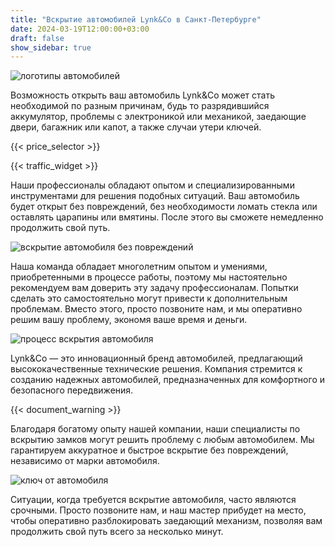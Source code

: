 ```yaml
---
title: "Вскрытие автомобилей Lynk&Co в Санкт-Петербурге"
date: 2024-03-19T12:00:00+03:00
draft: false
show_sidebar: true
---
```


![логотипы автомобилей](car_logo.jpg)

Возможность открыть ваш автомобиль Lynk&Co может стать необходимой по разным причинам, будь то разрядившийся аккумулятор, проблемы с электроникой или механикой, заедающие двери, багажник или капот, а также случаи утери ключей.

{{< price_selector >}}

{{< traffic_widget >}}

Наши профессионалы обладают опытом и специализированными инструментами для решения подобных ситуаций. Ваш автомобиль будет открыт без повреждений, без необходимости ломать стекла или оставлять царапины или вмятины. После этого вы сможете немедленно продолжить свой путь.

![вскрытие автомобиля без повреждений](car.jpg)

Наша команда обладает многолетним опытом и умениями, приобретенными в процессе работы, поэтому мы настоятельно рекомендуем вам доверить эту задачу профессионалам. Попытки сделать это самостоятельно могут привести к дополнительным проблемам. Вместо этого, просто позвоните нам, и мы оперативно решим вашу проблему, экономя ваше время и деньги.

![процесс вскрытия автомобиля](car_open.jpg)

Lynk&Co — это инновационный бренд автомобилей, предлагающий высококачественные технические решения. Компания стремится к созданию надежных автомобилей, предназначенных для комфортного и безопасного передвижения.

{{< document_warning >}}

Благодаря богатому опыту нашей компании, наши специалисты по вскрытию замков могут решить проблему с любым автомобилем. Мы гарантируем аккуратное и быстрое вскрытие без повреждений, независимо от марки автомобиля.

![ключ от автомобиля](car_key.jpg)

Ситуации, когда требуется вскрытие автомобиля, часто являются срочными. Просто позвоните нам, и наш мастер прибудет на место, чтобы оперативно разблокировать заедающий механизм, позволяя вам продолжить свой путь всего за несколько минут.